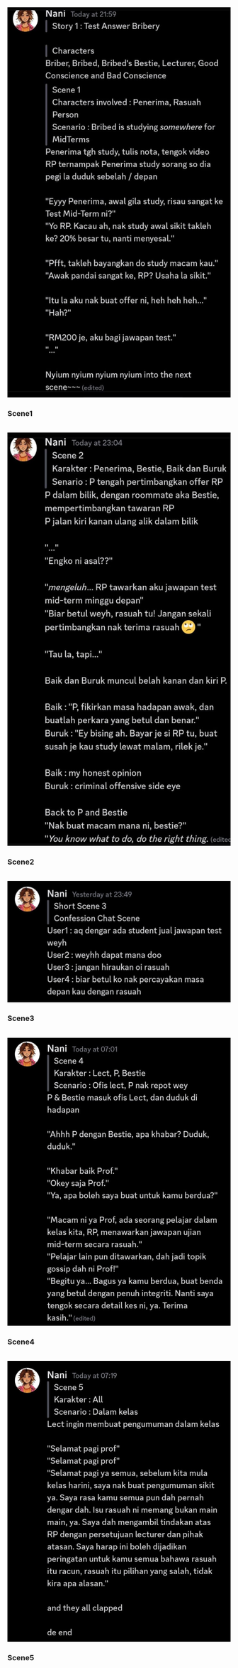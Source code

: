 <img src="Scene1.jpg" alt="Scene1">
<h3>Scene1</h3> <br>

<img src="Scene2.jpg" alt="Scene2">
<h3>Scene2</h3>
<br>

<img src="Scene3.jpg" alt="Scene3">
<h3>Scene3</h3><br>


<img src="Scene4.jpg" alt="Scene4">
<h3>Scene4</h3><br>

<img src="Scene5.jpg" alt="Scene5">
<h3>Scene5</h3><br>